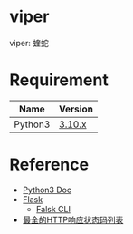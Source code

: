 # viper
viper: 蝰蛇 

# Requirement

| Name    | Version                           |
|---------|-----------------------------------|
| Python3 | [3.10.x](https://www.python.org/) |

# Reference

- [Python3 Doc](https://docs.python.org/3/)
- [Flask](https://flask.palletsprojects.com/en/2.0.x/ )
    - [Falsk CLI](https://flask.palletsprojects.com/en/2.0.x/cli/)
- [最全的HTTP响应状态码列表](https://zhuanlan.zhihu.com/p/53165474)